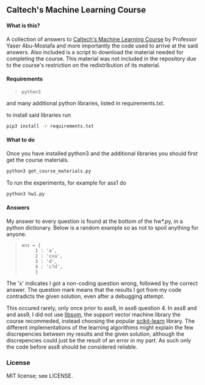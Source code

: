 ## Caltech's Machine Learning Course

#### What is this?
A collection of answers to [Caltech's Machine Learning Course](https://work.caltech.edu/telecourse.html) by Professor Yaser Abu-Mostafa and more importantly the code used to arrive at the said answers. Also included is a script to download the material needed for completing the course. This material was not included in the repository due to the course's restriction on the redistribution of its material.

#### Requirements

>     python3

and many additional python libraries, listed in requirements.txt.

to install said libraries run

```bash
pip3 install -r requirements.txt
```

#### What to do

Once you have installed python3 and the additional libraries you should first get the course materials.

```bash
python3 get_course_materials.py
```

To run the experiments, for example for ass1 do
```bash
python3 hw1.py
```

#### Answers

My answer to every question is found at the bottom of the hw*.py, in a python dictionary. Below is a random example so as not to spoil anything for anyone.

>     ans = { 
>          1 : 'a',
>          2 : 'cxa',
>          3 : 'd',
>          4 : 'c?d',
>          }

The 'x' indicates I got a non-coding question wrong, followed by the correct answer. The question mark means that the results I got from my code contradicts the given solution, even after a debugging attempt. 

This occured rarely, only once prior to ass8, in ass6 question 4. In ass8 and and ass9, I did not use [libsvm](https://www.csie.ntu.edu.tw/~cjlin/libsvm/), the support vector machine library the course recommeded, instead choosing the popular [scikit-learn](http://scikit-learn.org/stable/index.html#) library. The different implementations of the learning algorithims might explain the few discrepencies between my results and the given solution, although the discrepencies could just be the result of an error in my part. As such only the code before ass8 should be considered reliable.

### License
MIT license; see LICENSE.
